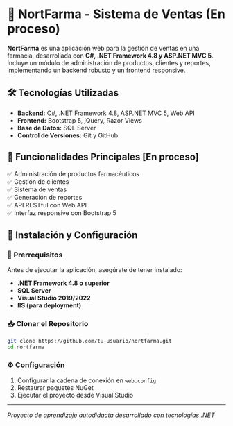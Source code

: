 # 💊 NortFarma - Sistema de Ventas (En proceso)

**NortFarma** es una aplicación web para la gestión de ventas en una farmacia, desarrollada con **C#, .NET Framework 4.8 y ASP.NET MVC 5**. Incluye un módulo de administración de productos, clientes y reportes, implementando un backend robusto y un frontend responsive.

## 🛠️ Tecnologías Utilizadas

* **Backend:** C#, .NET Framework 4.8, ASP.NET MVC 5, Web API
* **Frontend:** Bootstrap 5, jQuery, Razor Views
* **Base de Datos:** SQL Server
* **Control de Versiones:** Git y GitHub

## 🎯 Funcionalidades Principales [En proceso]

✅ Administración de productos farmacéuticos  
✅ Gestión de clientes  
✅ Sistema de ventas  
✅ Generación de reportes  
✅ API RESTful con Web API  
✅ Interfaz responsive con Bootstrap 5

## 🚀 Instalación y Configuración

### 📌 Prerrequisitos
Antes de ejecutar la aplicación, asegúrate de tener instalado:

* **.NET Framework 4.8 o superior**
* **SQL Server**
* **Visual Studio 2019/2022**
* **IIS (para deployment)**

### 📥 Clonar el Repositorio

```bash
git clone https://github.com/tu-usuario/nortfarma.git
cd nortfarma
```

### ⚙️ Configuración

1. Configurar la cadena de conexión en `web.config`
2. Restaurar paquetes NuGet
3. Ejecutar el proyecto desde Visual Studio

---

*Proyecto de aprendizaje autodidacta desarrollado con tecnologías .NET*
